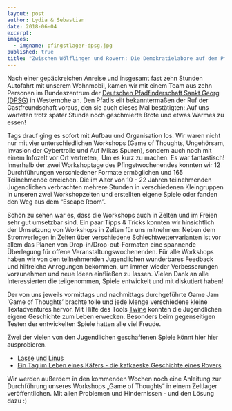 ```yaml
---
layout: post
author: Lydia & Sebastian
date: 2018-06-04
excerpt: 
images:
  - imgname: pfingstlager-dpsg.jpg
published: true
title: "Zwischen Wölflingen und Rovern: Die Demokratielabore auf dem Pfingstlager der DPSG"
---
```


Nach einer gepäckreichen Anreise und insgesamt fast zehn Stunden Autofahrt mit unserem Wohnmobil, kamen wir mit einem Team aus zehn Personen im Bundeszentrum der [Deutschen Pfadfinderschaft Sankt Georg (DPSG)](https://dpsg.de/de/startseite.html) in Westernohe an. Den Pfadis eilt bekanntermaßen der Ruf der Gastfreundschaft voraus, den sie auch dieses Mal bestätigten: Auf uns warteten trotz später Stunde noch geschmierte Brote und etwas Warmes zu essen!

Tags drauf ging es sofort mit Aufbau und Organisation los. Wir waren nicht nur mit vier unterschiedlichen Workshops (Game of Thoughts, Ungehörsam, Invasion der Cybertrolle und Auf Mikas Spuren), sondern auch noch mit einem Infozelt vor Ort vertreten,. Um es kurz zu machen: Es war fantastisch! Innerhalb der zwei Workshoptage des Pfingstwochenendes konnten wir 12 Durchführungen verschiedener Formate ermöglichen und 165 Teilnehmende erreichen. Die im Alter von 10 - 22 Jahren teilnehmenden Jugendlichen verbrachten mehrere Stunden in verschiedenen Kleingruppen in unseren zwei Workshopzelten und erstellten eigene Spiele oder fanden den Weg aus dem “Escape Room”. 

Schön zu sehen war es, dass die Workshops auch in Zelten und im Freien sehr gut umsetzbar sind. Ein paar Tipps & Tricks konnten wir hinsichtlich der Umsetzung von Workshops in Zelten für uns mitnehmen: Neben dem Stromverlegen in Zelten über verschiedene Schlechtwettervarianten ist vor allem das Planen von Drop-in/Drop-out-Formaten eine spannende Überlegung für offene Veranstaltungswochenenden. Für alle Workshops haben wir von den teilnehmenden Jugendlichen wunderbares Feedback und hilfreiche Anregungen bekommen, um immer wieder Verbesserungen vorzunehmen und neue Ideen einfließen zu lassen. Vielen Dank an alle Interessierten die teilgenommen, Spiele entwickelt und mit diskutiert haben! 

Der von uns jeweils vormittags und nachmittags durchgeführte Game Jam ‘Game of Thoughts’ brachte tolle und jede Menge verschiedene kleine Textadventures hervor. Mit Hilfe des Tools [Twine](http://www.twinery.org/) konnten die Jugendlichen eigene Geschichte zum Leben erwecken. Besonders beim gegenseitigen Testen der entwickelten Spiele hatten alle viel Freude. 

Zwei der vielen von den Jugendlichen geschaffenen Spiele könnt hier hier ausprobieren.

- [Lasse und Linus](https://cdn.rawgit.com/okfde/demokratielabore/0a2d80af/workshops/Ergebnisse/DPSG-Pfingstlager/VON%20LINUS%20UND%20LASSE%20STAMM%20SUGAMBRER%2019.05.2018.html) 
- [Ein Tag im Leben eines Käfers - die kafkaeske Geschichte eines Rovers](https://cdn.rawgit.com/okfde/demokratielabore/0a2d80af/workshops/Ergebnisse/DPSG-Pfingstlager/Ein%20Tag%20im%20Leben%20eines%20K_fers.html)

Wir werden außerdem in den kommenden Wochen noch eine Anleitung zur Durchführung unseres Workshops „Game of Thoughts“ in einem Zeltlager veröffentlichen. Mit allen Problemen und Hindernissen - und den Lösung dazu :)